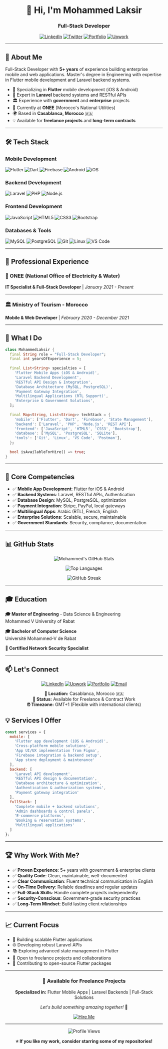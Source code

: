 
<div align="center">
  
# 👋 Hi, I'm Mohammed Laksir

### Full-Stack Developer

[![LinkedIn](https://img.shields.io/badge/LinkedIn-0077B5?style=for-the-badge&logo=linkedin&logoColor=white)](https://www.linkedin.com/in/mohamed-laksir-402a96158)
[![Twitter](https://img.shields.io/badge/Twitter-1DA1F2?style=for-the-badge&logo=twitter&logoColor=white)](https://twitter.com/LaksirMed)
[![Portfolio](https://img.shields.io/badge/Portfolio-FF5722?style=for-the-badge&logo=google-chrome&logoColor=white)](http://www.simo.great-site.net)
[![Upwork](https://img.shields.io/badge/Upwork-6fda44?style=for-the-badge&logo=upwork&logoColor=white)](https://www.upwork.com/freelancers/~01e104038b1ee0d2b2)

</div>

---

## 🚀 About Me

Full-Stack Developer with **5+ years** of experience building enterprise mobile and web applications. Master's degree in Engineering with expertise in Flutter mobile development and Laravel backend systems.

- 📱 Specializing in **Flutter** mobile development (iOS & Android)
- 🎯 Expert in **Laravel** backend systems and RESTful APIs
- 🏛️ Experience with **government** and **enterprise** projects
- 💼 Currently at **ONEE** (Morocco's National Utilities)
- 🌍 Based in **Casablanca, Morocco** 🇲🇦
- 💡 Available for **freelance projects** and **long-term contracts**

---

## 🛠️ Tech Stack

### Mobile Development
![Flutter](https://img.shields.io/badge/Flutter-02569B?style=for-the-badge&logo=flutter&logoColor=white)
![Dart](https://img.shields.io/badge/Dart-0175C2?style=for-the-badge&logo=dart&logoColor=white)
![Firebase](https://img.shields.io/badge/Firebase-FFCA28?style=for-the-badge&logo=firebase&logoColor=black)
![Android](https://img.shields.io/badge/Android-3DDC84?style=for-the-badge&logo=android&logoColor=white)
![iOS](https://img.shields.io/badge/iOS-000000?style=for-the-badge&logo=ios&logoColor=white)

### Backend Development
![Laravel](https://img.shields.io/badge/Laravel-FF2D20?style=for-the-badge&logo=laravel&logoColor=white)
![PHP](https://img.shields.io/badge/PHP-777BB4?style=for-the-badge&logo=php&logoColor=white)
![Node.js](https://img.shields.io/badge/Node.js-339933?style=for-the-badge&logo=nodedotjs&logoColor=white)

### Frontend Development
![JavaScript](https://img.shields.io/badge/JavaScript-F7DF1E?style=for-the-badge&logo=javascript&logoColor=black)
![HTML5](https://img.shields.io/badge/HTML5-E34F26?style=for-the-badge&logo=html5&logoColor=white)
![CSS3](https://img.shields.io/badge/CSS3-1572B6?style=for-the-badge&logo=css3&logoColor=white)
![Bootstrap](https://img.shields.io/badge/Bootstrap-7952B3?style=for-the-badge&logo=bootstrap&logoColor=white)

### Databases & Tools
![MySQL](https://img.shields.io/badge/MySQL-4479A1?style=for-the-badge&logo=mysql&logoColor=white)
![PostgreSQL](https://img.shields.io/badge/PostgreSQL-316192?style=for-the-badge&logo=postgresql&logoColor=white)
![Git](https://img.shields.io/badge/Git-F05032?style=for-the-badge&logo=git&logoColor=white)
![Linux](https://img.shields.io/badge/Linux-FCC624?style=for-the-badge&logo=linux&logoColor=black)
![VS Code](https://img.shields.io/badge/VS%20Code-007ACC?style=for-the-badge&logo=visual-studio-code&logoColor=white)

---

## 💼 Professional Experience

### 🏢 ONEE (National Office of Electricity & Water)
**IT Specialist & Full-Stack Developer** | *January 2021 - Present*

---

### 🏛️ Ministry of Tourism - Morocco
**Mobile & Web Developer** | *February 2020 - December 2021*

---

## 🎯 What I Do

```dart
class MohammedLaksir {
  final String role = "Full-Stack Developer";
  final int yearsOfExperience = 5;
  
  final List<String> specialties = [
    'Flutter Mobile Apps (iOS & Android)',
    'Laravel Backend Development',
    'RESTful API Design & Integration',
    'Database Architecture (MySQL, PostgreSQL)',
    'Payment Gateway Integration',
    'Multilingual Applications (RTL Support)',
    'Enterprise & Government Solutions',
  ];
  
  final Map<String, List<String>> techStack = {
    'mobile': ['Flutter', 'Dart', 'Firebase', 'State Management'],
    'backend': ['Laravel', 'PHP', 'Node.js', 'REST API'],
    'frontend': ['JavaScript', 'HTML5', 'CSS3', 'Bootstrap'],
    'database': ['MySQL', 'PostgreSQL', 'SQLite'],
    'tools': ['Git', 'Linux', 'VS Code', 'Postman'],
  };
  
  bool isAvailableForHire() => true;
}
```

---

## 🌟 Core Competencies

- ✅ **Mobile App Development**: Flutter for iOS & Android
- ✅ **Backend Systems**: Laravel, RESTful APIs, Authentication
- ✅ **Database Design**: MySQL, PostgreSQL, optimization
- ✅ **Payment Integration**: Stripe, PayPal, local gateways
- ✅ **Multilingual Apps**: Arabic (RTL), French, English
- ✅ **Enterprise Solutions**: Scalable, secure, maintainable
- ✅ **Government Standards**: Security, compliance, documentation

---

## 📊 GitHub Stats

<div align="center">
  
![Mohammed's GitHub Stats](https://github-readme-stats.vercel.app/api?username=simm36465&show_icons=true&theme=radical&hide_border=true&bg_color=0D1117)

![Top Languages](https://github-readme-stats.vercel.app/api/top-langs/?username=simm36465&layout=compact&theme=radical&hide_border=true&bg_color=0D1117)

![GitHub Streak](https://github-readme-streak-stats.herokuapp.com/?user=simm36465&theme=radical&hide_border=true&background=0D1117)

</div>

---

## 🎓 Education

**🎓 Master of Engineering** - Data Science & Engineering  
Mohammed V University of Rabat

**🎓 Bachelor of Computer Science**  
Université Mohammed-V de Rabat

**🔐 Certified Network Security Specialist**

---

## 📫 Let's Connect

<div align="center">

[![LinkedIn](https://img.shields.io/badge/LinkedIn-Connect-0077B5?style=for-the-badge&logo=linkedin)](www.linkedin.com/in/laksir-mohammed)
[![Upwork](https://img.shields.io/badge/Upwork-Hire%20Me-6fda44?style=for-the-badge&logo=upwork)](https://www.upwork.com/freelancers/~01e104038b1ee0d2b2)
[![Portfolio](https://img.shields.io/badge/Portfolio-Visit-FF5722?style=for-the-badge&logo=google-chrome)](http://www.simo.great-site.net)
[![Email](https://img.shields.io/badge/Email-Contact-D14836?style=for-the-badge&logo=gmail&logoColor=white)](mailto:mohammed.laksir1997@gmail.com)

**📍 Location:** Casablanca, Morocco 🇲🇦  
**💼 Status:** Available for Freelance & Contract Work  
**⏰ Timezone:** GMT+1 (Flexible with international clients)

</div>


## 💡 Services I Offer

```javascript
const services = {
  mobile: [
    'Flutter app development (iOS & Android)',
    'Cross-platform mobile solutions',
    'App UI/UX implementation from Figma',
    'Firebase integration & backend setup',
    'App store deployment & maintenance'
  ],
  backend: [
    'Laravel API development',
    'RESTful API design & documentation',
    'Database architecture & optimization',
    'Authentication & authorization systems',
    'Payment gateway integration'
  ],
  fullStack: [
    'Complete mobile + backend solutions',
    'Admin dashboards & control panels',
    'E-commerce platforms',
    'Booking & reservation systems',
    'Multilingual applications'
  ]
};
```

---

## 🏆 Why Work With Me?

- ✅ **Proven Experience**: 5+ years with government & enterprise clients
- ✅ **Quality Code**: Clean, maintainable, well-documented
- ✅ **Clear Communication**: Fluent technical communication in English
- ✅ **On-Time Delivery**: Reliable deadlines and regular updates
- ✅ **Full-Stack Skills**: Handle complete projects independently
- ✅ **Security-Conscious**: Government-grade security practices
- ✅ **Long-Term Mindset**: Build lasting client relationships

---

## 📈 Current Focus

- 🔨 Building scalable Flutter applications
- 🌐 Developing robust Laravel APIs
- 📚 Exploring advanced state management in Flutter
- 🤝 Open to freelance projects and collaborations
- 🎯 Contributing to open-source Flutter packages

---

<div align="center">

### 💼 Available for Freelance Projects

**Specialized in:** Flutter Mobile Apps | Laravel Backends | Full-Stack Solutions

*Let's build something amazing together!* 🚀

[![Hire Me](https://img.shields.io/badge/Hire%20Me-Available%20Now-success?style=for-the-badge&logo=handshake)](https://www.upwork.com/freelancers/~01e104038b1ee0d2b2)

---

![Profile Views](https://komarev.com/ghpvc/?username=simm36465&color=blueviolet&style=for-the-badge)

**⭐ If you like my work, consider starring some of my repositories!**

</div>
